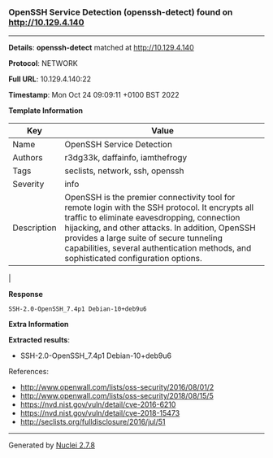 ### OpenSSH Service Detection (openssh-detect) found on http://10.129.4.140
---
**Details**: **openssh-detect**  matched at http://10.129.4.140

**Protocol**: NETWORK

**Full URL**: 10.129.4.140:22

**Timestamp**: Mon Oct 24 09:09:11 +0100 BST 2022

**Template Information**

| Key | Value |
|---|---|
| Name | OpenSSH Service Detection |
| Authors | r3dg33k, daffainfo, iamthefrogy |
| Tags | seclists, network, ssh, openssh |
| Severity | info |
| Description | OpenSSH is the premier connectivity tool for remote login with the SSH protocol. It encrypts all traffic to eliminate eavesdropping, connection hijacking, and other attacks. In addition, OpenSSH provides a large suite of secure tunneling capabilities, several authentication methods, and sophisticated configuration options.
 |

**Response**
```http
SSH-2.0-OpenSSH_7.4p1 Debian-10+deb9u6

```

**Extra Information**

**Extracted results**:

- SSH-2.0-OpenSSH_7.4p1 Debian-10+deb9u6



References: 
- http://www.openwall.com/lists/oss-security/2016/08/01/2
- http://www.openwall.com/lists/oss-security/2018/08/15/5
- https://nvd.nist.gov/vuln/detail/cve-2016-6210
- https://nvd.nist.gov/vuln/detail/cve-2018-15473
- http://seclists.org/fulldisclosure/2016/jul/51

---
Generated by [Nuclei 2.7.8](https://github.com/projectdiscovery/nuclei)